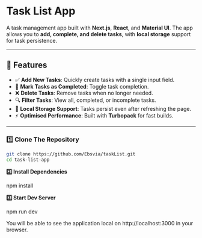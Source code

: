 # Task List App

A task management app built with **Next.js**, **React**, and **Material UI**. The app allows you to **add, complete, and delete tasks**, with **local storage** support for task persistence.

---

## 🚀 Features

- ✅ **Add New Tasks**: Quickly create tasks with a single input field.
- 🎯 **Mark Tasks as Completed**: Toggle task completion.
- ❌ **Delete Tasks**: Remove tasks when no longer needed.
- 🔍 **Filter Tasks**: View all, completed, or incomplete tasks.
- 💾 **Local Storage Support**: Tasks persist even after refreshing the page.
- ⚡ **Optimised Performance**: Built with **Turbopack** for fast builds.

---

### **1️⃣ Clone The Repository**

```bash
git clone https://github.com/Ebsvia/taskList.git
cd task-list-app
```

**2️⃣ Install Dependencies**

npm install

**3️⃣ Start Dev Server**

npm run dev

You will be able to see the application local on http://localhost:3000 in your browser.
